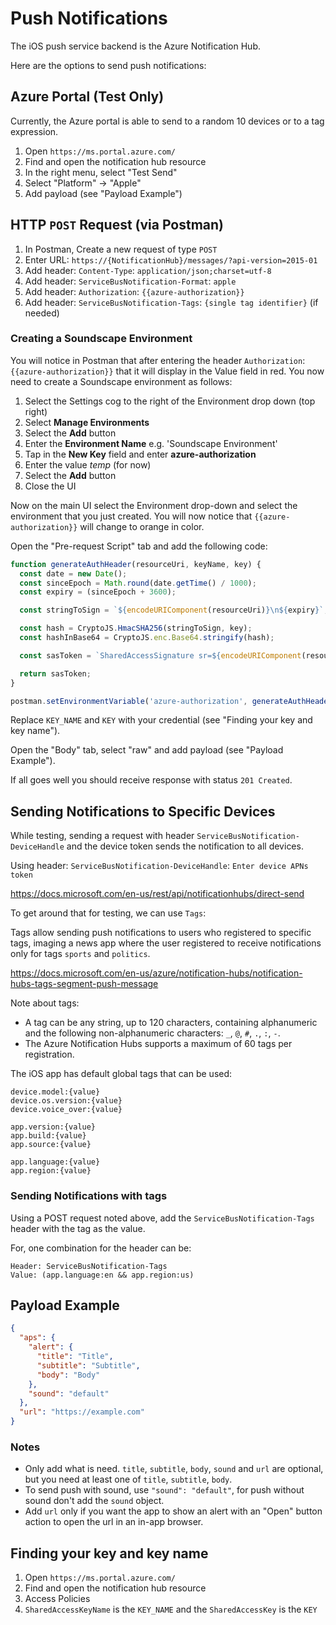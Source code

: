 # Push Notifications

The iOS push service backend is the Azure Notification Hub.

Here are the options to send push notifications:

## Azure Portal (Test Only)

Currently, the Azure portal is able to send to a random 10 devices or to a tag expression.

1. Open `https://ms.portal.azure.com/`
2. Find and open the notification hub resource
3. In the right menu, select "Test Send"
4. Select "Platform" -> "Apple"
5. Add payload (see "Payload Example")

## HTTP `POST` Request (via Postman)

1. In Postman, Create a new request of type `POST`
2. Enter URL: `https://{NotificationHub}/messages/?api-version=2015-01`
3. Add header: `Content-Type`: `application/json;charset=utf-8`
4. Add header: `ServiceBusNotification-Format`: `apple`
5. Add header: `Authorization`: `{{azure-authorization}}`
6. Add header: `ServiceBusNotification-Tags`: `{single tag identifier}` (if needed)

### Creating a Soundscape Environment

You will notice in Postman that after entering the header `Authorization`: `{{azure-authorization}}` that it will display in the Value field in red. You now need to create a Soundscape environment as follows:

1. Select the Settings cog to the right of the Environment drop down (top right)
2. Select **Manage Environments**
3. Select the **Add** button
4. Enter the **Environment Name** e.g. 'Soundscape Environment'
5. Tap in the **New Key** field and enter **azure-authorization**
6. Enter the value *temp* (for now)
7. Select the **Add** button
8. Close the UI

Now on the main UI select the Environment drop-down and select the environment that you just created. You will now notice that `{{azure-authorization}}` will change to orange in color.

Open the "Pre-request Script" tab and add the following code:

```js
function generateAuthHeader(resourceUri, keyName, key) {
  const date = new Date();
  const sinceEpoch = Math.round(date.getTime() / 1000);
  const expiry = (sinceEpoch + 3600);

  const stringToSign = `${encodeURIComponent(resourceUri)}\n${expiry}`;

  const hash = CryptoJS.HmacSHA256(stringToSign, key);
  const hashInBase64 = CryptoJS.enc.Base64.stringify(hash);

  const sasToken = `SharedAccessSignature sr=${encodeURIComponent(resourceUri)}&sig=${encodeURIComponent(hashInBase64)}&se=${expiry}&skn=${keyName}`;

  return sasToken;
}

postman.setEnvironmentVariable('azure-authorization', generateAuthHeader(request['url'], "KEY_NAME", "KEY"));
```

Replace `KEY_NAME` and `KEY` with your credential (see "Finding your key and key name").

Open the "Body" tab, select "raw" and add payload (see "Payload Example").

If all goes well you should receive response with status `201 Created`.

## Sending Notifications to Specific Devices

While testing, sending a request with header `ServiceBusNotification-DeviceHandle` and the device token sends the notification to all devices.

Using header: `ServiceBusNotification-DeviceHandle`: `Enter device APNs token`  

<https://docs.microsoft.com/en-us/rest/api/notificationhubs/direct-send>

To get around that for testing, we can use `Tags`:

Tags allow sending push notifications to users who registered to specific tags, imaging a news app where the user registered to receive notifications only for tags `sports` and `politics`.

<https://docs.microsoft.com/en-us/azure/notification-hubs/notification-hubs-tags-segment-push-message>

Note about tags:

- A tag can be any string, up to 120 characters, containing alphanumeric and the following non-alphanumeric characters: `_`, `@`, `#`, `.`, `:`, `-`.  
- The Azure Notification Hubs supports a maximum of 60 tags per registration.

The iOS app has default global tags that can be used:

```text
device.model:{value}
device.os.version:{value}
device.voice_over:{value}

app.version:{value}
app.build:{value}
app.source:{value}

app.language:{value}
app.region:{value}
```

### Sending Notifications with tags

Using a POST request noted above, add the `ServiceBusNotification-Tags` header with the tag as the value.

For, one combination for the header can be:

```http
Header: ServiceBusNotification-Tags
Value: (app.language:en && app.region:us)
```

## Payload Example

```json
{
  "aps": {
    "alert": {
      "title": "Title",
      "subtitle": "Subtitle",
      "body": "Body"
    },
    "sound": "default"
  },
  "url": "https://example.com"
}
```

### Notes

- Only add what is need. `title`, `subtitle`, `body`, `sound` and `url` are optional, but you need at least one of `title`, `subtitle`, `body`.
- To send push with sound, use `"sound": "default"`, for push without sound don't add the `sound` object.
- Add `url` only if you want the app to show an alert with an "Open" button action to open the url in an in-app browser.

## Finding your key and key name

1. Open `https://ms.portal.azure.com/`
2. Find and open the notification hub resource
3. Access Policies
4. `SharedAccessKeyName` is the `KEY_NAME` and the `SharedAccessKey` is the `KEY`
